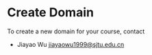 # Create Domain

To create a new domain for your course, contact

- Jiayao Wu [jiayaowu1999@sjtu.edu.cn](mailto:jiayaowu1999@sjtu.edu.cn)

